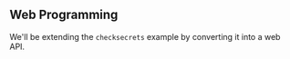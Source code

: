 <section class="slide">

# Web Programming

</section>

<section class="slide">

We'll be extending the `checksecrets` example by converting it into a web API.

</section>